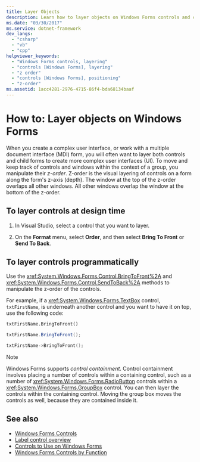 ```yaml
---
title: Layer Objects
description: Learn how to layer objects on Windows Forms controls and child forms to create more complex user interfaces.
ms.date: "03/30/2017"
ms.service: dotnet-framework
dev_langs:
  - "csharp"
  - "vb"
  - "cpp"
helpviewer_keywords:
  - "Windows Forms controls, layering"
  - "controls [Windows Forms], layering"
  - "z order"
  - "controls [Windows Forms], positioning"
  - "z-order"
ms.assetid: 1acc4281-2976-4715-86f4-bda68134baaf
---
```

# How to: Layer objects on Windows Forms

When you create a complex user interface, or work with a multiple document interface (MDI) form, you will often want to layer both controls and child forms to create more complex user interfaces (UI). To move and keep track of controls and windows within the context of a group, you manipulate their *z-order*. Z-order is the visual layering of controls on a form along the form's z-axis (depth). The window at the top of the z-order overlaps all other windows. All other windows overlap the window at the bottom of the z-order.

## To layer controls at design time

1. In Visual Studio, select a control that you want to layer.

2. On the **Format** menu, select **Order**, and then select **Bring To Front** or **Send To Back**.

## To layer controls programmatically

Use the <xref:System.Windows.Forms.Control.BringToFront%2A> and <xref:System.Windows.Forms.Control.SendToBack%2A> methods to manipulate the z-order of the controls.

For example, if a <xref:System.Windows.Forms.TextBox> control, `txtFirstName`, is underneath another control and you want to have it on top, use the following code:

```vb
txtFirstName.BringToFront()
```

```csharp
txtFirstName.BringToFront();
```

```cpp
txtFirstName->BringToFront();
```

> [!NOTE]
> Windows Forms supports *control containment*. Control containment involves placing a number of controls within a containing control, such as a number of <xref:System.Windows.Forms.RadioButton> controls within a <xref:System.Windows.Forms.GroupBox> control. You can then layer the controls within the containing control. Moving the group box moves the controls as well, because they are contained inside it.

## See also

- [Windows Forms Controls](overview.md)
- [Label control overview](labels.md)
- [Controls to Use on Windows Forms](controls-to-use-on-windows-forms.md)
- [Windows Forms Controls by Function](windows-forms-controls-by-function.md)
